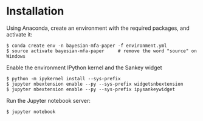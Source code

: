 # Installation

Using Anaconda, create an environment with the required packages, and activate it:

```shell
$ conda create env -n bayesian-mfa-paper -f environment.yml
$ source activate bayesian-mfa-paper     # remove the word "source" on Windows
```

Enable the environment IPython kernel and the Sankey widget

```shell
$ python -m ipykernel install --sys-prefix
$ jupyter nbextension enable --py --sys-prefix widgetsnbextension
$ jupyter nbextension enable --py --sys-prefix ipysankeywidget
```

Run the Jupyter notebook server:

```shell
$ jupyter notebook
```
